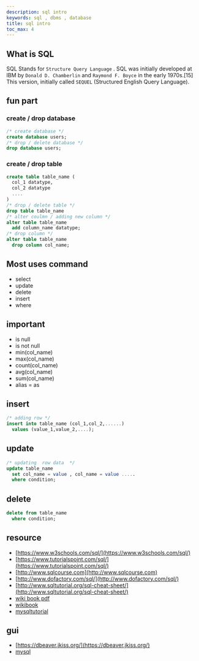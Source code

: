 ```yaml
---
description: sql intro
keywords: sql , dbms , database
title: sql intro
toc_max: 4
---
```


## What is SQL

SQL Stands for `Structure Query Language` . SQL was initially developed at IBM by `Donald D. Chamberlin` and `Raymond F. Boyce` in the early 1970s.[15] This version, initially called `SEQUEL` (Structured English Query Language).

## fun part

### create / drop database

```sql
/* create database */
create database users;
/* drop / delete database */
drop database users;
```

### create / drop table

```sql
create table table_name (
  col_1 datatype,
  col_2 datatype
  ....
)
/* drop / delete table */
drop table table_name
/* alter coulmn / adding new column */
alter table table_name
  add column_name datatype;
/* drop column */
alter table table_name
  drop column col_name;
```

## Most uses command

* select
* update
* delete
* insert
* where

## important

* is null
* is not null
* min(col_name)
* max(col_name)
* count(col_name)
* avg(col_name)
* sum(col_name)
* alias = as
## insert

```sql
/* adding row */
insert into table_name (col_1,col_2,......)
  values (value_1,value_2,....);
```

## update

```sql
/* updating  row data  */
update table_name
  set col_name = value , col_name = value .....
  where condition;
```

## delete

```sql
delete from table_name
  where condition;
```

## resource

* [https://www.w3schools.com/sql/](https://www.w3schools.com/sql/)
* [https://www.tutorialspoint.com/sql/](https://www.tutorialspoint.com/sql/)
* [http://www.sqlcourse.com](http://www.sqlcourse.com)
* [http://www.dofactory.com/sql/](http://www.dofactory.com/sql/)
* [http://www.sqltutorial.org/sql-cheat-sheet/](http://www.sqltutorial.org/sql-cheat-sheet/)
* [wiki book pdf](https://upload.wikimedia.org/wikipedia/commons/6/6d/Structured_Query_Language.pdf)
* [wikibook](https://en.wikibooks.org/wiki/Structured_Query_Language)
* [mysqltutorial](https://www.mysqltutorial.org/mysql-data-types.aspx)

## gui

* [https://dbeaver.jkiss.org/](https://dbeaver.jkiss.org/)
* [mysql](https://medium.com/bestoflist/20-best-mysql-gui-tools-2017-e1abe055475e)
